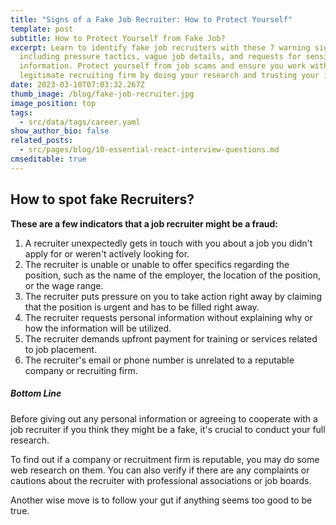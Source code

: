 ```yaml
---
title: "Signs of a Fake Job Recruiter: How to Protect Yourself"
template: post
subtitle: How to Protect Yourself from Fake Job?
excerpt: Learn to identify fake job recruiters with these 7 warning signs,
  including pressure tactics, vague job details, and requests for sensitive
  information. Protect yourself from job scams and ensure you work with a
  legitimate recruiting firm by doing your research and trusting your instincts.
date: 2023-03-10T07:03:32.267Z
thumb_image: /blog/fake-job-recruiter.jpg
image_position: top
tags:
  - src/data/tags/career.yaml
show_author_bio: false
related_posts:
  - src/pages/blog/10-essential-react-interview-questions.md
cmseditable: true
---
```

## How to spot fake Recruiters?

**These are a few indicators that a job recruiter might be a fraud:**

1. A recruiter unexpectedly gets in touch with you about a job you didn't apply for or weren't actively looking for.
2. The recruiter is unable or unable to offer specifics regarding the position, such as the name of the employer, the location of the position, or the wage range.
3. The recruiter puts pressure on you to take action right away by claiming that the position is urgent and has to be filled right away.
4. The recruiter requests personal information without explaining why or how the information will be utilized.
5. The recruiter demands upfront payment for training or services related to job placement.
6. The recruiter's email or phone number is unrelated to a reputable company or recruiting firm. 

##### B﻿ottom Line

Before giving out any personal information or agreeing to cooperate with a job recruiter if you think they might be a fake, it's crucial to conduct your full research. 

To find out if a company or recruitment firm is reputable, you may do some web research on them. You can also verify if there are any complaints or cautions about the recruiter with professional associations or job boards. 

Another wise move is to follow your gut if anything seems too good to be true.